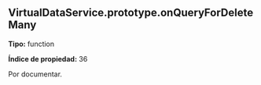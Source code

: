 ## VirtualDataService.prototype.onQueryForDeleteMany

**Tipo:** function

**Índice de propiedad:** 36

Por documentar.



